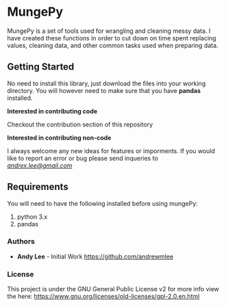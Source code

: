 # MungePy

MungePy is a set of tools used for wrangling and cleaning messy data. I have created these functions in order to cut down on time spent replacing values, cleaning data, and other common tasks used when preparing data. 

## Getting Started

No need to install this library, just download the files into your working directory. You will however need to make sure that you have **pandas** installed.

**Interested in contributing code**

Checkout the contribution section of this repository

**Interested in contributing non-code**

I always welcome any new ideas for features or imporments. If you would like to report an error or bug please send inqueries to *andrex.lee@gmail.com*

## Requirements

You will need to have the following installed before using mungePy:
1. python 3.x
2. pandas

### Authors
* **Andy Lee** - Initial Work https://github.com/andrewmlee

### License
This project is under the GNU General Public License v2 for more info view the here: https://www.gnu.org/licenses/old-licenses/gpl-2.0.en.html

